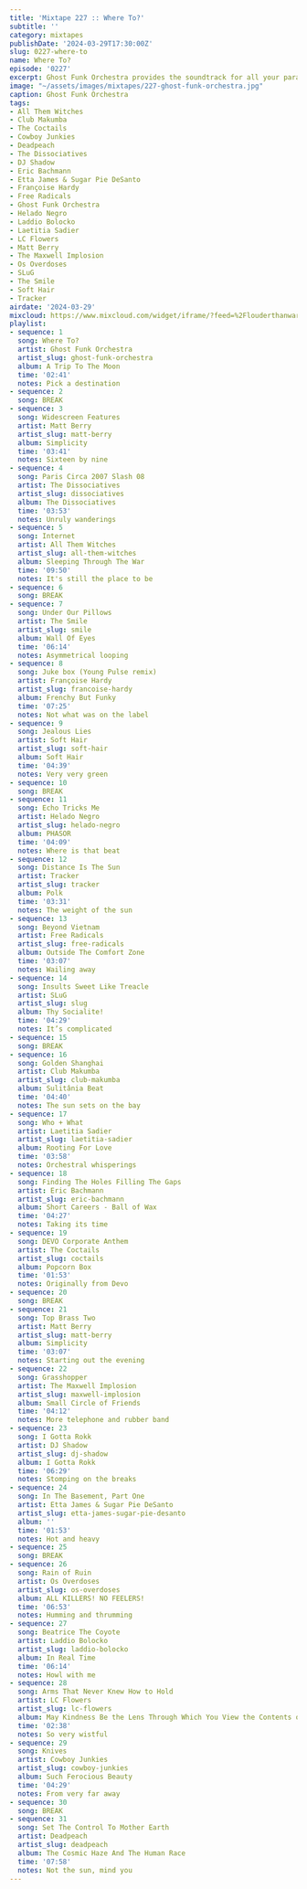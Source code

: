 ```yaml
---
title: 'Mixtape 227 :: Where To?'
subtitle: ''
category: mixtapes
publishDate: '2024-03-29T17:30:00Z'
slug: 0227-where-to
name: Where To?
episode: '0227'
excerpt: Ghost Funk Orchestra provides the soundtrack for all your paranormal festivities.
image: "~/assets/images/mixtapes/227-ghost-funk-orchestra.jpg"
caption: Ghost Funk Orchestra
tags:
- All Them Witches
- Club Makumba
- The Coctails
- Cowboy Junkies
- Deadpeach
- The Dissociatives
- DJ Shadow
- Eric Bachmann
- Etta James & Sugar Pie DeSanto
- Françoise Hardy
- Free Radicals
- Ghost Funk Orchestra
- Helado Negro
- Laddio Bolocko
- Laetitia Sadier
- LC Flowers
- Matt Berry
- The Maxwell Implosion
- Os Overdoses
- SLuG
- The Smile
- Soft Hair
- Tracker
airdate: '2024-03-29'
mixcloud: https://www.mixcloud.com/widget/iframe/?feed=%2Flouderthanwar%2Fthe-final-hour-227-where-to-2024-03-29%2F&hide_artwork=1&hide_cover=1
playlist:
- sequence: 1
  song: Where To?
  artist: Ghost Funk Orchestra
  artist_slug: ghost-funk-orchestra
  album: A Trip To The Moon
  time: '02:41'
  notes: Pick a destination
- sequence: 2
  song: BREAK
- sequence: 3
  song: Widescreen Features
  artist: Matt Berry
  artist_slug: matt-berry
  album: Simplicity
  time: '03:41'
  notes: Sixteen by nine
- sequence: 4
  song: Paris Circa 2007 Slash 08
  artist: The Dissociatives
  artist_slug: dissociatives
  album: The Dissociatives
  time: '03:53'
  notes: Unruly wanderings
- sequence: 5
  song: Internet
  artist: All Them Witches
  artist_slug: all-them-witches
  album: Sleeping Through The War
  time: '09:50'
  notes: It's still the place to be
- sequence: 6
  song: BREAK
- sequence: 7
  song: Under Our Pillows
  artist: The Smile
  artist_slug: smile
  album: Wall Of Eyes
  time: '06:14'
  notes: Asymmetrical looping
- sequence: 8
  song: Juke box (Young Pulse remix)
  artist: Françoise Hardy
  artist_slug: francoise-hardy
  album: Frenchy But Funky
  time: '07:25'
  notes: Not what was on the label
- sequence: 9
  song: Jealous Lies
  artist: Soft Hair
  artist_slug: soft-hair
  album: Soft Hair
  time: '04:39'
  notes: Very very green
- sequence: 10
  song: BREAK
- sequence: 11
  song: Echo Tricks Me
  artist: Helado Negro
  artist_slug: helado-negro
  album: PHASOR
  time: '04:09'
  notes: Where is that beat
- sequence: 12
  song: Distance Is The Sun
  artist: Tracker
  artist_slug: tracker
  album: Polk
  time: '03:31'
  notes: The weight of the sun
- sequence: 13
  song: Beyond Vietnam
  artist: Free Radicals
  artist_slug: free-radicals
  album: Outside The Comfort Zone
  time: '03:07'
  notes: Wailing away
- sequence: 14
  song: Insults Sweet Like Treacle
  artist: SLuG
  artist_slug: slug
  album: Thy Socialite!
  time: '04:29'
  notes: It’s complicated
- sequence: 15
  song: BREAK
- sequence: 16
  song: Golden Shanghai
  artist: Club Makumba
  artist_slug: club-makumba
  album: Sulitânia Beat
  time: '04:40'
  notes: The sun sets on the bay
- sequence: 17
  song: Who + What
  artist: Laetitia Sadier
  artist_slug: laetitia-sadier
  album: Rooting For Love
  time: '03:58'
  notes: Orchestral whisperings
- sequence: 18
  song: Finding The Holes Filling The Gaps
  artist: Eric Bachmann
  artist_slug: eric-bachmann
  album: Short Careers - Ball of Wax
  time: '04:27'
  notes: Taking its time
- sequence: 19
  song: DEVO Corporate Anthem
  artist: The Coctails
  artist_slug: coctails
  album: Popcorn Box
  time: '01:53'
  notes: Originally from Devo
- sequence: 20
  song: BREAK
- sequence: 21
  song: Top Brass Two
  artist: Matt Berry
  artist_slug: matt-berry
  album: Simplicity
  time: '03:07'
  notes: Starting out the evening
- sequence: 22
  song: Grasshopper
  artist: The Maxwell Implosion
  artist_slug: maxwell-implosion
  album: Small Circle of Friends
  time: '04:12'
  notes: More telephone and rubber band
- sequence: 23
  song: I Gotta Rokk
  artist: DJ Shadow
  artist_slug: dj-shadow
  album: I Gotta Rokk
  time: '06:29'
  notes: Stomping on the breaks
- sequence: 24
  song: In The Basement, Part One
  artist: Etta James & Sugar Pie DeSanto
  artist_slug: etta-james-sugar-pie-desanto
  album: ''
  time: '01:53'
  notes: Hot and heavy
- sequence: 25
  song: BREAK
- sequence: 26
  song: Rain of Ruin
  artist: Os Overdoses
  artist_slug: os-overdoses
  album: ALL KILLERS! NO FEELERS!
  time: '06:53'
  notes: Humming and thrumming
- sequence: 27
  song: Beatrice The Coyote
  artist: Laddio Bolocko
  artist_slug: laddio-bolocko
  album: In Real Time
  time: '06:14'
  notes: Howl with me
- sequence: 28
  song: Arms That Never Knew How to Hold
  artist: LC Flowers
  artist_slug: lc-flowers
  album: May Kindness Be the Lens Through Which You View the Contents of Life
  time: '02:38'
  notes: So very wistful
- sequence: 29
  song: Knives
  artist: Cowboy Junkies
  artist_slug: cowboy-junkies
  album: Such Ferocious Beauty
  time: '04:29'
  notes: From very far away
- sequence: 30
  song: BREAK
- sequence: 31
  song: Set The Control To Mother Earth
  artist: Deadpeach
  artist_slug: deadpeach
  album: The Cosmic Haze And The Human Race
  time: '07:58'
  notes: Not the sun, mind you
---
```


